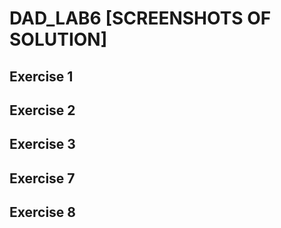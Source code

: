 # DAD_LAB6 [SCREENSHOTS OF SOLUTION]

## Exercise 1


## Exercise 2

## Exercise 3

## Exercise 7

## Exercise 8
